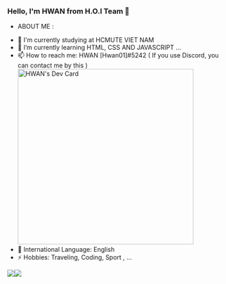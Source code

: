 ### Hello, I'm HWAN from  H.O.I Team 👋

* ABOUT ME :

- 🔭 I'm currently studying at HCMUTE VIET NAM
- 🌱 I’m currently learning HTML, CSS AND JAVASCRIPT ...
- 📫 How to reach me: HWAN [Hwan01]#5242 ( If you use Discord, you can contact me by this ) <a href="https://app.daily.dev/Hwan0801"><img src="https://api.daily.dev/devcards/d0a98df3f94f45a1b3d9a0d5e37fcf74.png?r=n1d" width="400" alt="HWAN's Dev Card"/></a>
- 🔷 International Language: English
- ⚡ Hobbies: Traveling, Coding, Sport , ...

<img src="https://github-readme-stats.vercel.app/api?username=hlam812003&show_icons=true&theme=radical"><img src="https://github-readme-stats.vercel.app/api/top-langs/?username=hlam812003&layout=compact&theme=radical"> 

